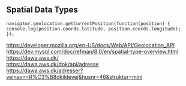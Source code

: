 
## Spatial Data Types
`navigator.geolocation.getCurrentPosition(function(position) {  
  console.log(position.coords.latitude, position.coords.longitude);  
});`

https://developer.mozilla.org/en-US/docs/Web/API/Geolocation_API  
https://dev.mysql.com/doc/refman/8.0/en/spatial-type-overview.html  
https://dawa.aws.dk/  
https://dawa.aws.dk/dok/api/adresse  
https://dawa.aws.dk/adresser?vejnavn=R%C3%B8dkildevej&husnr=46&struktur=mini  





